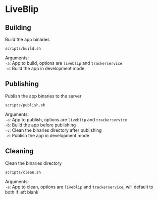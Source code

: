 # LiveBlip

## Building

Build the app binaries

`scripts/build.sh`

Arguments:  
`-a`: App to build, options are `liveblip` and `trackerservice`  
`-d`: Build the app in development mode

## Publishing

Publish the app binaries to the server

`scripts/publish.sh`

Arguments:  
`-a`: App to publish, options are `liveblip` and `trackerservice`  
`-b`: Build the app before publishing  
`-c`: Clean the binaries directory after publishing  
`-d`: Publish the app in development mode  

## Cleaning

Clean the binaries directory

`scripts/clean.sh`

Arguments:  
`-a`: App to clean, options are `liveblip` and `trackerservice`, will default to both if left blank
